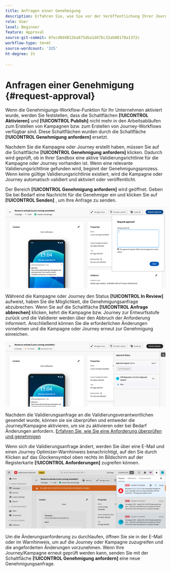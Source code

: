 ```yaml
---
title: Anfragen einer Genehmigung
description: Erfahren Sie, wie Sie vor der Veröffentlichung Ihrer Journey und Kampagnen eine Genehmigung anfordern können.
role: User
level: Beginner
feature: Approval
source-git-commit: 8fecd0d4812ba875dba1d47bc32ab08178a13f2c
workflow-type: tm+mt
source-wordcount: '325'
ht-degree: 1%

---
```



# Anfragen einer Genehmigung {#request-approval}

Wenn die Genehmigungs-Workflow-Funktion für Ihr Unternehmen aktiviert wurde, werden Sie feststellen, dass die Schaltflächen **[!UICONTROL Aktivieren]** und **[!UICONTROL Publish]** nicht mehr in den Arbeitsabläufen zum Erstellen von Kampagnen bzw. zum Erstellen von Journey-Workflows verfügbar sind. Diese Schaltflächen wurden durch die Schaltfläche **[!UICONTROL Genehmigung anfordern]** ersetzt.

Nachdem Sie die Kampagne oder Journey erstellt haben, müssen Sie auf die Schaltfläche **[!UICONTROL Genehmigung anfordern]** klicken. Dadurch wird geprüft, ob in Ihrer Sandbox eine aktive Validierungsrichtlinie für die Kampagne oder Journey vorhanden ist. Wenn eine relevante Validierungsrichtlinie gefunden wird, beginnt der Genehmigungsprozess. Wenn keine gültige Validierungsrichtlinie existiert, wird die Kampagne oder Journey automatisch validiert und aktiviert oder veröffentlicht.

Der Bereich **[!UICONTROL Genehmigung anfordern]** wird geöffnet. Geben Sie bei Bedarf eine Nachricht für die Genehmiger ein und klicken Sie auf **[!UICONTROL Senden]** , um Ihre Anfrage zu senden.

![](assets/approval-request.png)

Während die Kampagne oder Journey den Status **[!UICONTROL In Review]** aufweist, haben Sie die Möglichkeit, die Genehmigungsanfrage abzubrechen. Wenn Sie auf die Schaltfläche **[!UICONTROL Anfrage abbrechen]** klicken, kehrt die Kampagne bzw. Journey zur Entwurfsstufe zurück und die Validierer werden über den Abbruch der Anforderung informiert. Anschließend können Sie die erforderlichen Änderungen vornehmen und die Kampagne oder Journey erneut zur Genehmigung einreichen.

![](assets/approval-cancel.png)

Nachdem die Validierungsanfrage an die Validierungsverantwortlichen gesendet wurde, können sie sie überprüfen und entweder die Journey/Kampagne aktivieren, um sie zu aktivieren oder bei Bedarf Änderungen anfordern. [Erfahren Sie, wie Sie eine Anforderung überprüfen und genehmigen](review-approve-request.md)

Wenn sich die Validierungsanfrage ändert, werden Sie über eine E-Mail und einen Journey Optimizer-Warnhinweis benachrichtigt, auf den Sie durch Klicken auf das Glockensymbol oben rechts im Bildschirm auf der Registerkarte **[!UICONTROL Anforderungen]** zugreifen können.

![](assets/changes-requested.png)

Um die Änderungsanforderung zu durchlaufen, öffnen Sie sie in der E-Mail oder im Warnhinweis, um auf die Journey oder Kampagne zuzugreifen und die angeforderten Änderungen vorzunehmen. Wenn Ihre Journey/Kampagne erneut geprüft werden kann, senden Sie mit der Schaltfläche **[!UICONTROL Genehmigung anfordern]** eine neue Genehmigungsanfrage.
